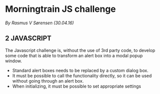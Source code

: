 # Morningtrain JS challenge

*By Rasmus V Sørensen (30.04.16)*

## 2 JAVASCRIPT
The Javascript challenge is, without the use of 3rd party code, to develop some code that is able to
transform an alert box into a modal popup window.
* Standard alert boxes needs to be replaced by a custom dialog box.
* It must be possible to call the functionality directly, so it can be used without going through
an alert box.
* When initializing, it must be possible to set appropriate settings